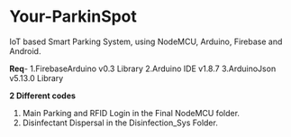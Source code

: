 # Your-ParkinSpot
IoT based Smart Parking System, using NodeMCU, Arduino, Firebase and Android.

**Req**-
1.FirebaseArduino v0.3 Library
2.Arduino IDE v1.8.7
3.ArduinoJson v5.13.0 Library


**2 Different codes**
1. Main Parking and RFID Login in the Final NodeMCU folder.
2. Disinfectant Dispersal in the Disinfection_Sys Folder.

